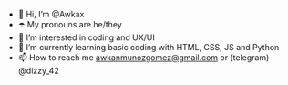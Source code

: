 - 👋 Hi, I’m @Awkax
- ☂️ My pronouns are he/they
- 👀 I’m interested in coding and UX/UI
- 🌱 I’m currently learning basic coding with HTML, CSS, JS and Python
- 📫 How to reach me awkanmunozgomez@gmail.com or (telegram) @dizzy_42
